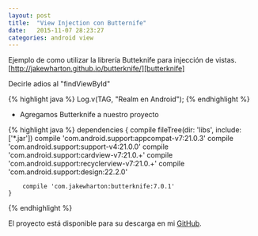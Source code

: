 ```yaml
---
layout: post
title:  "View Injection con Butternife"
date:   2015-11-07 28:23:27
categories: android view
---
```


Ejemplo de como utilizar la librería Butteknife  para injección de vistas. [http://jakewharton.github.io/butterknife/][butterknife] 

Decirle adios al "findViewById"

{% highlight java %}
	Log.v(TAG, "Realm en Android");
{% endhighlight %}

* Agregamos Butterknife a nuestro proyecto

{% highlight java %}
    dependencies {
        compile fileTree(dir: 'libs', include: ['*.jar'])
        compile 'com.android.support:appcompat-v7:21.0.3'
        compile 'com.android.support:support-v4:21.0.0'
        compile 'com.android.support:cardview-v7:21.0.+'
        compile 'com.android.support:recyclerview-v7:21.0.+'
        compile 'com.android.support:design:22.2.0'

        compile 'com.jakewharton:butterknife:7.0.1'
    }
{% endhighlight %}


El proyecto está disponible para su descarga en mi [GitHub][repo].


[gb]:    https://github.com/emedinaa
[web]:   http://www.eduardomedina.me/
[androidpe]: https://www.facebook.com/groups/androidpe/
[repo]: https://github.com/emedinaa/realm_android
[gdglima]: http://www.gdglima.com/
[butterknife]: http://jakewharton.github.io/butterknife/


